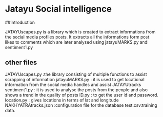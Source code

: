 # Jatayu Social intelligence


##introduction

JATAYUscapes.py is a library which is created to extract informations from the social media profiles posts. It extracts all the informations form post likes to comments
which are later analysed using jatayuMARKS.py and sentiment1.py
  
## other files
JATAYUscapes.py :the library consisting of multiple functions to assist scrapping of information
jatayuMARKS.py : it is used to get locational information from the social media handles and assist JATAYUtracks
sentiment1.py : it is used to analyse the posts from the people and also shows a trend in the quality of posts
ID.py : to get the user id and password.
location.py : gives locations in terms of lat and longitude
NAKHYATRAtracks.json :configuration file for the database
test.csv:training data.
